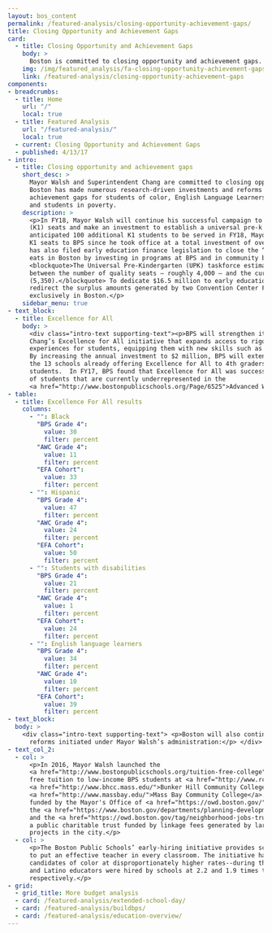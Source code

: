 ```yaml
---
layout: bos_content
permalink: /featured-analysis/closing-opportunity-achievement-gaps/
title: Closing Opportunity and Achievement Gaps
card:
  - title: Closing Opportunity and Achievement Gaps
    body: >
      Boston is committed to closing opportunity and achievement gaps. 
    img: /img/featured_analysis/fa-closing-opportunity-achievement-gaps.jpg
    link: /featured-analysis/closing-opportunity-achievement-gaps
components:
- breadcrumbs:
  - title: Home
    url: "/"
    local: true
  - title: Featured Analysis
    url: "/featured-analysis/"
    local: true
  - current: Closing Opportunity and Achievement Gaps
  - published: 4/13/17
- intro:
  - title: Closing opportunity and achievement gaps
    short_desc: >
      Mayor Walsh and Superintendent Chang are committed to closing opportunity and achievement gaps. 
      Boston has made numerous research-driven investments and reforms in an effort to eliminate the 
      achievement gaps for students of color, English Language Learners, students with disabilities,
      and students in poverty.
    description: >
      <p>In FY18, Mayor Walsh will continue his successful campaign to expand BPS pre-kindergarten 
      (K1) seats and make an investment to establish a universal pre-k infrastructure.  With an 
      anticipated 100 additional K1 students to be served in FY18, Mayor Walsh will have added 422 
      K1 seats to BPS since he took office at a total investment of over $4.3 million. Mayor Walsh 
      has also filed early education finance legislation to close the “quality gap” in pre-kindergarten 
      eats in Boston by investing in programs at BPS and in community based organizations. 
      <blockquote>The Universal Pre-Kindergarten (UPK) taskforce estimates a 1,350 seat gap in Boston 
      between the number of quality seats — roughly 4,000 — and the current number of 4-year olds 
      (5,350).</blockquote> To dedicate $16.5 million to early education, this legislation would 
      redirect the surplus amounts generated by two Convention Center Fund revenues that are produced 
      exclusively in Boston.</p>
    sidebar_menu: true
- text_block:
  - title: Excellence for All
    body: >
      <div class="intro-text supporting-text"><p>BPS will strengthen its commitment to Superintendent 
      Chang’s Excellence for All initiative that expands access to rigorous curriculum and enrichment 
      experiences for students, equipping them with new skills such as foreign languages and robotics. 
      By increasing the annual investment to $2 million, BPS will extend the program to 5th grade in 
      the 13 schools already offering Excellence for All to 4th graders, reaching a total of 1,569 
      students.  In FY17, BPS found that Excellence for All was successful in reaching the demographics 
      of students that are currently underrepresented in the 
      <a href="http://www.bostonpublicschools.org/Page/6525">Advanced Work Class (AWC) program</a>.</p></div>
- table: 
  - title: Excellence For All results
    columns:
      - "": Black
        "BPS Grade 4": 
          value: 30
          filter: percent
        "AWC Grade 4": 
          value: 11
          filter: percent
        "EFA Cohort":
          value: 33
          filter: percent
      - "": Hispanic
        "BPS Grade 4": 
          value: 47
          filter: percent
        "AWC Grade 4": 
          value: 24
          filter: percent
        "EFA Cohort":
          value: 50
          filter: percent
      - "": Students with disabilities
        "BPS Grade 4": 
          value: 21
          filter: percent
        "AWC Grade 4": 
          value: 1
          filter: percent
        "EFA Cohort":
          value: 24
          filter: percent
      - "": English language learners
        "BPS Grade 4": 
          value: 34
          filter: percent
        "AWC Grade 4": 
          value: 10
          filter: percent
        "EFA Cohort":
          value: 39
          filter: percent
- text_block: 
  body: >
    <div class="intro-text supporting-text"> <p>Boston will also continue successful education 
      reforms initiated under Mayor Walsh’s administration:</p> </div> 
- text_col_2: 
  - col: >
      <p>In 2016, Mayor Walsh launched the 
      <a href="http://www.bostonpublicschools.org/tuition-free-college">Tuition-Free Community College Plan</a>, which offers 
      free tuition to low-income BPS students at <a href="http://www.rcc.mass.edu/">Roxbury Community College</a>, 
      <a href="http://www.bhcc.mass.edu/">Bunker Hill Community College</a>, and 
      <a href="http://www.massbay.edu/">Mass Bay Community College</a>. The Tuition-Free Community College Plan is 
      funded by the Mayor's Office of <a href="https://owd.boston.gov/">Workforce Development (OWD)</a> within 
      the <a href="https://www.boston.gov/departments/planning-development-agency">Boston Planning & Development Agency</a>, 
      and the <a href="https://owd.boston.gov/tag/neighborhood-jobs-trust/">Neighborhood Jobs Trust</a>, 
      a public charitable trust funded by linkage fees generated by large-scale commercial building 
      projects in the city.</p>
  - col: >
      <p>The Boston Public Schools’ early-hiring initiative provides school leaders with flexibility 
      to put an effective teacher in every classroom. The initiative has also allowed BPS to hire
      candidates of color at disproportionately higher rates--during the 2016 hiring season, Black 
      and Latino educators were hired by schools at 2.2 and 1.9 times the rate of white educators
      respectively.</p>
- grid: 
  - grid_title: More budget analysis
  - card: /featured-analysis/extended-school-day/
  - card: /featured-analysis/buildbps/
  - card: /featured-analysis/education-overview/
---
```

